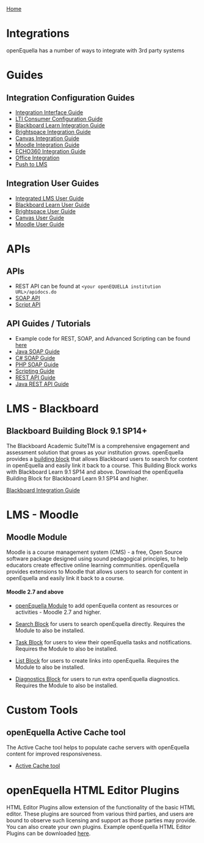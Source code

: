 [Home](https://openequella.github.io/)

# Integrations
openEquella has a number of ways to integrate with 3rd party systems

# Guides

## Integration Configuration Guides
* [Integration Interface Guide](../guides/IntegrationInterfaceGuide.md)
* [LTI Consumer Configuration Guide](../guides/LTIConsumerConfigurationGuide.md)
* [Blackboard Learn Integration Guide](../guides/BlackboardLearnIntegrationGuide.md)
* [Brightspace Integration Guide](../guides/BrightspaceIntegrationGuide.md)
* [Canvas Integration Guide](../guides/CanvasIntegrationGuide.md)
* [Moodle Integration Guide](../guides/MoodleIntegrationGuide.md)
* [ECHO360 Integration Guide](../guides/ECHOIntegrationGuide.md)
* [Office Integration](../guides/OfficeIntegrationGuide.md)
* [Push to LMS](../guides/PushToLMS.md)

## Integration User Guides
* [Integrated LMS User Guide](../guides/IntegratedLMSUserGuide.md)
* [Blackboard Learn User Guide](../guides/BlackboardLearnUserGuide.md)
* [Brightspace User Guide](../guides/BrightspaceUserGuide.md)
* [Canvas User Guide](../guides/CanvasUserGuide.md)
* [Moodle User Guide](../guides/MoodleUserGuide.md)


# APIs

## APIs
* REST API can be found at `<your openEQUELLA institution URL>/apidocs.do`
* [SOAP API](../api-docs/SOAP/api%20reference.html)
* [Script API](../api-docs/Script/api%20reference.html)

## API Guides / Tutorials
* Example code for REST, SOAP, and Advanced Scripting can be found [here](https://github.com/openequella/openequella.github.io/tree/master/example-scripts)
* [Java SOAP Guide](../guides/JavaSOAPTutorial.md)
* [C# SOAP Guide](../guides/CPlusSOAPTutorial.md)
* [PHP SOAP Guide](../guides/PHPSOAPTutorial.md)
* [Scripting Guide](../guides/AdvancedScriptingGuide.md)
* [REST API Guide](../guides/RestAPIGuide.md)
* [Java REST API Guide](../guides/JavaRESTTutorial.md)

# LMS - Blackboard

## Blackboard Building Block 9.1 SP14+
The Blackboard Academic SuiteTM is a comprehensive engagement and assessment solution that grows as your institution grows. openEquella provides a [building block](https://github.com/openequella/equella-blackboard-integration) that allows Blackboard users to search for content in openEquella and easily link it back to a course. This Building Block works with Blackboard Learn 9.1 SP14 and above.
Download the openEquella Building Block for Blackboard Learn 9.1 SP14 and higher.  

[Blackboard Integration Guide](../guides/BlackboardLearnIntegrationGuide.md)

# LMS - Moodle

## Moodle Module
Moodle is a course management system (CMS) - a free, Open Source software package designed using sound pedagogical principles, to help educators create effective online learning communities. openEquella provides extensions to Moodle that allows users to search for content in openEquella and easily link it back to a course.
#### Moodle 2.7 and above
* [openEquella Module](https://github.com/openequella/moodle-mod_equella) to add openEquella content as resources or activities - Moodle 2.7 and higher. 

* [Search Block](https://github.com/openequella/moodle-block_equella_search) for users to search openEquella directly. Requires the Module to also be installed.

* [Task Block](https://github.com/openequella/moodle-block_equella_tasks) for users to view their openEquella tasks and notifications. Requires the Module to also be installed.

* [List Block](https://github.com/openequella/moodle-block_equella_links) for users to create links into openEquella. Requires the Module to also be installed.

* [Diagnostics Block](https://github.com/openequella/moodle-mod_equella-tools) for users to run extra openEquella diagnostics. Requires the Module to also be installed.

# Custom Tools

## openEquella Active Cache tool
The Active Cache tool helps to populate cache servers with openEquella content for improved responsiveness.
* [Active Cache tool](https://github.com/openequella/openEQUELLA/tree/master/Source/Tools/Cacher)

# openEquella HTML Editor Plugins
HTML Editor Plugins allow extension of the functionality of the basic HTML editor. These plugins are sourced from various third parties, and users are bound to observe such licensing and support as those parties may provide. You can also create your own plugins.   Example openEquella HTML Editor Plugins can be downloaded [here](https://github.com/openequella/openequella.github.io/tree/master/example-scripts/HTML-editor-plugin).

